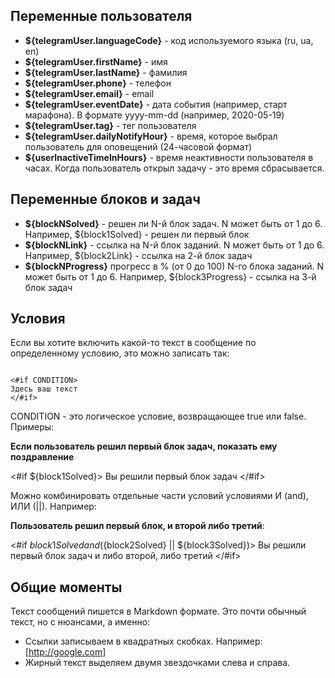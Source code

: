 ## Переменные пользователя
- **${telegramUser.languageCode}** - код используемого языка (ru, ua, en)
- **${telegramUser.firstName}** - имя
- **${telegramUser.lastName}** - фамилия
- **${telegramUser.phone}** - телефон
- **${telegramUser.email}** - email
- **${telegramUser.eventDate}** - дата события (например, старт марафона). В формате yyyy-mm-dd (например, 2020-05-19)
- **${telegramUser.tag}** - тег пользователя
- **${telegramUser.dailyNotifyHour}** - время, которое выбрал пользователь для оповещений (24-часовой формат)
- **${userInactiveTimeInHours}** - время неактивности пользователя в часах. Когда пользователь открыл задачу - это время сбрасывается.

## Переменные блоков и задач
- **${blockNSolved}** - решен ли N-й блок задач. N может быть от 1 до 6. Например, ${block1Solved} - решен ли первый блок
- **${blockNLink}** - ссылка на N-й блок заданий. N может быть от 1 до 6. Например, ${block2Link} - ссылка на 2-й блок задач
- **${blockNProgress}** прогресс в % (от 0 до 100) N-го блока заданий. N может быть от 1 до 6. Например, ${block3Progress} - ссылка на 3-й блок задач

## Условия
Если вы хотите включить какой-то текст в сообщение по определенному условию, это можно записать так:

<code>
&lt;#if CONDITION&gt;
Здесь ваш текст
&lt;/#if&gt;
</code>

CONDITION - это логическое условие, возвращающее true или false. Примеры:

**Если пользователь решил первый блок задач, показать ему поздравление**

&lt;#if ${block1Solved}&gt; Вы решили первый блок задач
&lt;/#if&gt;

Можно комбинировать отдельные части условий условиями И (and), ИЛИ (||). Например:

**Пользователь решил первый блок, и второй либо третий**:

&lt;#if ${block1Solved} and (${block2Solved} || ${block3Solved})&gt; Вы решили первый блок задач и либо второй, либо третий
&lt;/#if&gt;

## Общие моменты
Текст сообщений пишется в Markdown формате. Это почти обычный текст, но с нюансами, а именно:

- Ссылки записываем в квадратных скобках. Например: [http://google.com]
- Жирный текст выделяем двумя звездочками слева и справа.